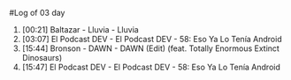 #Log of 03 day

1. [00:21] Baltazar - Lluvia - Lluvia
1. [03:07] El Podcast DEV - El Podcast DEV - 58: Eso Ya Lo Tenía Android
1. [15:44] Bronson - DAWN - DAWN (Edit) (feat. Totally Enormous Extinct Dinosaurs)
1. [15:47] El Podcast DEV - El Podcast DEV - 58: Eso Ya Lo Tenía Android
